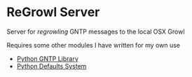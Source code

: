 # ReGrowl Server

Server for *regrowling* GNTP messages to the local OSX Growl

Requires some other modules I have written for my own use

* [Python GNTP Library](https://github.com/kfdm/gntp)
* [Python Defaults System](https://github.com/kfdm/pydefaults)
